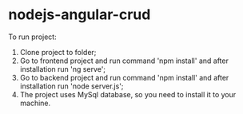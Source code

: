 # nodejs-angular-crud

To run project:
1. Clone project to folder;
2. Go to frontend project and run command 'npm install' and after installation run 'ng serve';
3. Go to backend project and run command 'npm install' and after installation run 'node server.js';
4. The project uses MySql database, so you need to install it to your machine.
